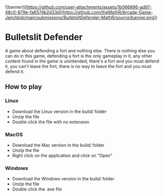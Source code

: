 ![banner]([https://github.com/user-attachments/assets/1b066896-ad97-48c0-879e-fa6574b2d33d](https://github.com/theMathR/Arcade-Game-Jam/blob/main/submissions/BulletslitDefender-MathR/source/banner.png])
# Bulletslit Defender

A game about defending a fort and nothing else. There is nothing else you can do in this game, defending a fort is the only gameplay in it, any other content found in the game is unintended, there's a fort and you must defend it, you can't leave the fort, there is no way to leave the fort and you must defend it.

## How to play

### Linux

- Download the Linux version in the build/ folder
- Unzip the file
- Double click the file with no extension

### MacOS

- Download the Mac version in the build/ folder
- Unzip the file
- Right click on the application and click on "Open"

### Windows

- Download the Windows version in the build/ folder
- Unzip the file
- Double click the .exe file
